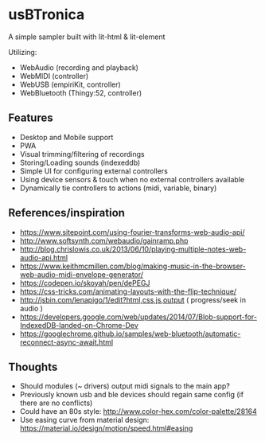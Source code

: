 # usBTronica 

A simple sampler built with lit-html & lit-element

Utilizing:

* WebAudio (recording and playback)
* WebMIDI (controller)
* WebUSB (empiriKit, controller)
* WebBluetooth (Thingy:52, controller)

## Features

* Desktop and Mobile support
* PWA
* Visual trimming/filtering of recordings
* Storing/Loading sounds (indexeddb)
* Simple UI for configuring external controllers
* Using device sensors & touch when no external controllers available
* Dynamically tie controllers to actions (midi, variable, binary)


## References/inspiration

* https://www.sitepoint.com/using-fourier-transforms-web-audio-api/
* http://www.softsynth.com/webaudio/gainramp.php
* http://blog.chrislowis.co.uk/2013/06/10/playing-multiple-notes-web-audio-api.html
* https://www.keithmcmillen.com/blog/making-music-in-the-browser-web-audio-midi-envelope-generator/
* https://codepen.io/skoyah/pen/dePEGJ
* https://css-tricks.com/animating-layouts-with-the-flip-technique/
* http://jsbin.com/lenapigo/1/edit?html,css,js,output ( progress/seek in audio )
* https://developers.google.com/web/updates/2014/07/Blob-support-for-IndexedDB-landed-on-Chrome-Dev
* https://googlechrome.github.io/samples/web-bluetooth/automatic-reconnect-async-await.html


## Thoughts

* Should modules (~ drivers) output midi signals to the main app? 
* Previously known usb and ble devices should regain same config (if there are no conflicts)
* Could have an 80s style: http://www.color-hex.com/color-palette/28164
* Use easing curve from material design: https://material.io/design/motion/speed.html#easing 

